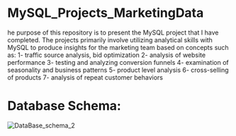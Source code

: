 # MySQL_Projects_MarketingData
he purpose of this repository is to present the MySQL project that I have completed. The projects primarily involve utilizing analytical skills with MySQL to produce insights for the marketing team based on concepts such as:
1- traffic source analysis, bid optimization
2- analysis of website performance
3- testing and analyzing conversion funnels
4- examination of seasonality and business patterns
5- product level analysis
6- cross-selling of products
7- analysis of repeat customer behaviors

# Database Schema:
![DataBase_schema_2](https://github.com/MuhannadYaslam/MySQL_Projects_MarketingData/assets/132222576/0e2dce43-7df0-45b8-82fc-38593f3f5eff)

